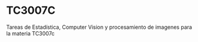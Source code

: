 # TC3007C

Tareas de Estadística, Computer Vision y procesamiento de imagenes para la materia TC3007c
